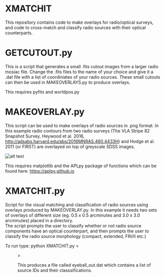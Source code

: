 # XMATCHIT
This repository contains code to make overlays for radio/optical surveys, and code to cross-match and classify radio sources with their optical counterparts.   

 
# GETCUTOUT.py  
 This is a script that generates a small .fits cutout images from a larger radio mosiac file.
 Change the .fits files to the name of your choice and give it a .dat file with a list of coordiniates of your radio sources.
 These small cutouts can then be used in MAKEOVERLAYS.py to produce overlays. 

 This requires pyfits and worldpos.py 

# MAKEOVERLAY.py

This script can be used to make overlays of radio sources in .png format. 
In this example radio contours from two radio surveys (The VLA Stripe 82 Snapshot Survey, Heywood et al. 2016, http://adsabs.harvard.edu/abs/2016MNRAS.460.4433H) and Hodge et al. 2011 (or FIRST) are overlayed on top of greyscale SDSS images. 

![alt text](https://github.com/MattPrescottAstro/XMATCHIT/blob/master/EXAMPLE.jpg)

This requires matplotlib and the APLpy package of functions which can be found here: https://aplpy.github.io

# XMATCHIT.py

 Script for the visual matching and classification of radio sources using overlays produced by MAKEOVERLAY.py.
 In this example it needs two sets of overlays of different size (eg. 0.5 x 0.5 arcminutes and 3.0 x 3.0 arcminutes) placed in a directory.  
 The script prompts the user to classify whether or not radio source components have an optical counterpart, and then prompts the user to classify the radio source morphology (compact, extended, FRI/II etc.) 
 
 To run type:
 python XMATCHIT.py <<dir with overlays>>
 
This produces a file called eyeball_out.dat which contains a list of source IDs and their classsifications.


